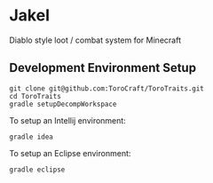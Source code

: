 # Jakel

Diablo style loot / combat system for Minecraft




## Development Environment Setup

```
git clone git@github.com:ToroCraft/ToroTraits.git
cd ToroTraits
gradle setupDecompWorkspace
```

To setup an Intellij environment:
```
gradle idea
```

To setup an Eclipse environment:
```
gradle eclipse
```
